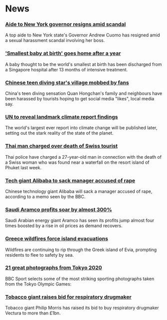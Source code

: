 # News
### [Aide to New York governor resigns amid scandal](https://www.bbc.com/news/world-us-canada-58141548)
A top aide to New York state's Governor Andrew Cuomo has resigned amid a sexual harassment scandal involving her boss. 
### ['Smallest baby at birth' goes home after a year](https://www.bbc.com/news/world-asia-58141756)
A baby thought to be the world's smallest at birth has been discharged from a Singapore hospital after 13 months of intensive treatment.
### [Chinese teen diving star's village mobbed by fans](https://www.bbc.com/news/world-asia-china-58141676)
China's teen diving sensation Quan Hongchan's family and neighbours have been harassed by tourists hoping to get social media "likes", local media say.
### [UN to reveal landmark climate report findings](https://www.bbc.com/news/science-environment-58141129)
The world's largest ever report into climate change will be published later, setting out the stark reality of the state of the planet.
### [Thai man charged over death of Swiss tourist](https://www.bbc.com/news/world-asia-58141926)
Thai police have charged a 27-year-old man in connection with the death of a Swiss woman who was found near a waterfall on the resort island of Phuket last week. 
### [Tech giant Alibaba to sack manager accused of rape](https://www.bbc.com/news/business-58141606)
Chinese technology giant Alibaba will sack a manager accused of rape, according to a memo seen by the BBC.
### [Saudi Aramco profits soar by almost 300%](https://www.bbc.com/news/business-58141607)
Saudi Arabian energy giant Aramco has seen its profits jump almost four times boosted by a rise in oil prices as demand recovers.  
### [Greece wildfires force island evacuations](https://www.bbc.com/news/world-europe-58141336)
Wildfires are continuing to rip through the Greek island of Evia, prompting residents to flee to safety by sea. 
### [21 great photographs from Tokyo 2020](https://www.bbc.com/sport/olympics/58088628)
BBC Sport selects some of the most striking sporting photographs taken from the Tokyo Olympic Games:
### [Tobacco giant raises bid for respiratory drugmaker](https://www.bbc.com/news/business-58140752)
Tobacco giant Philip Morris has raised its bid to buy respiratory drugmaker Vectura to more than £1bn. 
